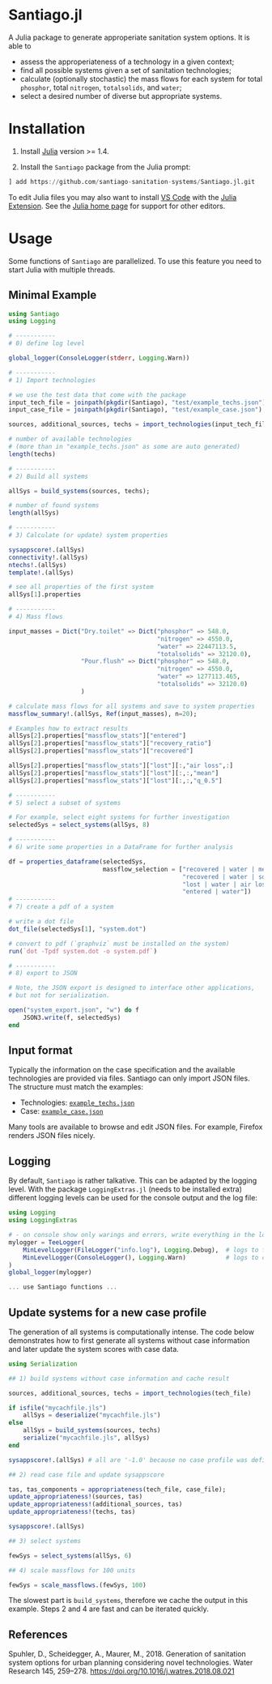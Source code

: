 # Santiago.jl


A Julia package to generate approperiate sanitation system options. It is able to
- assess the approperiateness of a technology in a given context;
- find all possible systems given a set of sanitation technologies;
- calculate (optionally stochastic) the mass flows for each system for
  total `phosphor`, total `nitrogen`, `totalsolids`, and `water`;
- select a desired number of diverse but appropriate systems.


# Installation

1. Install [Julia](https://julialang.org/) version >= 1.4.

2. Install the `Santiago` package from the Julia prompt:
```Julia
] add https://github.com/santiago-sanitation-systems/Santiago.jl.git
```

To edit Julia files you may also want to install [VS Code](https://code.visualstudio.com/) with
the [Julia Extension](https://www.julia-vscode.org/docs/stable/). See the [Julia
home page](https://julialang.org/) for support for other editors.

# Usage

Some functions of `Santiago` are parallelized. To use
this feature you need to start Julia with multiple threads.


## Minimal Example

```Julia
using Santiago
using Logging

# -----------
# 0) define log level

global_logger(ConsoleLogger(stderr, Logging.Warn))

# -----------
# 1) Import technologies

# we use the test data that come with the package
input_tech_file = joinpath(pkgdir(Santiago), "test/example_techs.json")
input_case_file = joinpath(pkgdir(Santiago), "test/example_case.json")

sources, additional_sources, techs = import_technologies(input_tech_file, input_case_file);

# number of available technologies
# (more than in "example_techs.json" as some are auto generated)
length(techs)

# -----------
# 2) Build all systems

allSys = build_systems(sources, techs);

# number of found systems
length(allSys)

# -----------
# 3) Calculate (or update) system properties

sysappscore!.(allSys)
connectivity!.(allSys)
ntechs!.(allSys)
template!.(allSys)

# see all properties of the first system
allSys[1].properties

# -----------
# 4) Mass flows

input_masses = Dict("Dry.toilet" => Dict("phosphor" => 548.0,
                                         "nitrogen" => 4550.0,
                                         "water" => 22447113.5,
                                         "totalsolids" => 32120.0),
                    "Pour.flush" => Dict("phosphor" => 548.0,
                                         "nitrogen" => 4550.0,
                                         "water" => 1277113.465,
                                         "totalsolids" => 32120.0)
                    )

# calculate mass flows for all systems and save to system properties
massflow_summary!.(allSys, Ref(input_masses), n=20);

# Examples how to extract results
allSys[2].properties["massflow_stats"]["entered"]
allSys[2].properties["massflow_stats"]["recovery_ratio"]
allSys[2].properties["massflow_stats"]["recovered"]

allSys[2].properties["massflow_stats"]["lost"][:,"air loss",:]
allSys[2].properties["massflow_stats"]["lost"][:,:,"mean"]
allSys[2].properties["massflow_stats"]["lost"][:,:,"q_0.5"]

# -----------
# 5) select a subset of systems

# For example, select eight systems for further investigation
selectedSys = select_systems(allSys, 8)

# -----------
# 6) write some properties in a DataFrame for further analysis

df = properties_dataframe(selectedSys,
                          massflow_selection = ["recovered | water | mean",
                                                "recovered | water | sd",
                                                "lost | water | air loss| q_0.5",
                                                "entered | water"])
# -----------
# 7) create a pdf of a system

# write a dot file
dot_file(selectedSys[1], "system.dot")

# convert to pdf (`graphviz` must be installed on the system)
run(`dot -Tpdf system.dot -o system.pdf`)

# -----------
# 8) export to JSON

# Note, the JSON export is designed to interface other applications,
# but not for serialization.

open("system_export.json", "w") do f
    JSON3.write(f, selectedSys)
end
```


## Input format

Typically the information on the case specification and the available
technologies are provided via files. Santiago can only import JSON
files. The structure must match the examples:

- Technologies: [`example_techs.json`](test/example_techs.json)
- Case: [`example_case.json`](test/example_case.json)

Many tools are available to browse and edit JSON files. For example,
Firefox renders JSON files nicely.


## Logging

By default, `Santiago` is rather talkative. This can be
adapted by the logging level. With the package `LoggingExtras.jl` (needs to
be installed extra)
different logging levels can be used for the console output and the log file:

```Julia
using Logging
using LoggingExtras

# - on console show only warings and errors, write everything in the logfile 'info.log'
mylogger = TeeLogger(
    MinLevelLogger(FileLogger("info.log"), Logging.Debug),  # logs to file
    MinLevelLogger(ConsoleLogger(), Logging.Warn)           # logs to console
)
global_logger(mylogger)

... use Santiago functions ...
```

## Update systems for a new case profile

The generation of all systems is computationally intense. The code
below demonstrates how to first generate all systems without case
information and later update the system scores with case data.

```Julia
using Serialization

## 1) build systems without case information and cache result

sources, additional_sources, techs = import_technologies(tech_file)

if isfile("mycachfile.jls")
    allSys = deserialize("mycachfile.jls")
else
    allSys = build_systems(sources, techs)
    serialize("mycachfile.jls", allSys)
end

sysappscore!.(allSys) # all are '-1.0' because no case profile was defined

## 2) read case file and update sysappscore

tas, tas_components = appropriateness(tech_file, case_file);
update_appropriateness!(sources, tas)
update_appropriateness!(additional_sources, tas)
update_appropriateness!(techs, tas)

sysappscore!.(allSys)

## 3) select systems

fewSys = select_systems(allSys, 6)

## 4) scale massflows for 100 units

fewSys = scale_massflows.(fewSys, 100)

```
The slowest part is `build_systems`, therefore we cache the output in
this example. Steps 2 and 4 are fast and can be iterated quickly.


## References

Spuhler, D., Scheidegger, A., Maurer, M., 2018. Generation of sanitation system options for urban planning considering novel technologies. Water Research 145, 259–278. https://doi.org/10.1016/j.watres.2018.08.021
